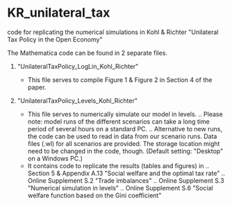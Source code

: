 # KR_unilateral_tax
code for replicating the numerical simulations in Kohl & Richter "Unilateral Tax Policy in the Open Economy"

The Mathematica code can be found in 2 separate files. 

1) "UnilateralTaxPolicy_LogLin_Kohl_Richter"
    - This file serves to compile Figure 1 & Figure 2 in Section 4 of the paper.

3) "UnilateralTaxPolicy_Levels_Kohl_Richter"
    - This file serves to numerically simulate our model in levels. 
      .. Please note: model runs of the different scenarios can take a long time period of several hours on a standard PC. 
      .. Alternative to new runs, the code can be used to read in data from our scenario runs. Data files (.wl) for all scenarios are 
         provided. The storage location might need to be changed in the code, though. (Default setting: "Desktop" on a Windows PC.)
    - It contains code to replicate the results (tables and figures) in 
      .. Section 5 & Appendix A.13 "Social welfare and the optimal tax rate"
      .. Online Supplement S.2 "Trade imbalances"
      .. Online Supplement S.3 "Numerical simulation in levels"
      .. Online Supplement S.6 "Social welfare function based on the Gini coefficient"

